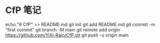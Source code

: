 # CfP 笔记
echo "# CfP" >> README.md
git init
git add README.md
git commit -m "first commit"
git branch -M main
git remote add origin https://github.com/YiXi-Rain/CfP.git
git push -u origin main
